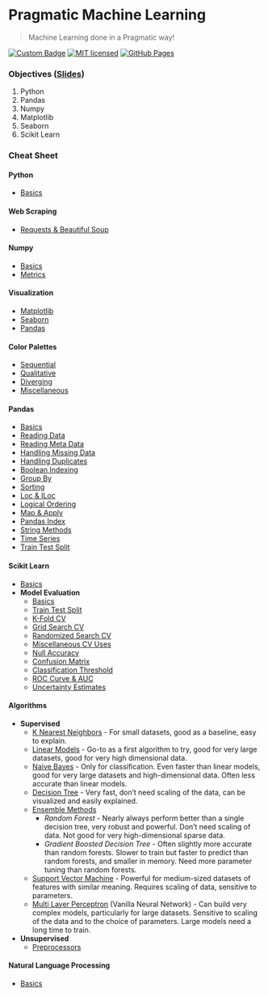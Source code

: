 # Pragmatic Machine Learning
> Machine Learning done in a Pragmatic way!

[![Custom Badge](https://img.shields.io/badge/Author-Abhijit%20Kar-brightgreen.svg?style=flat)](http://www.abhijit-kar.com/)
[![MIT licensed](https://img.shields.io/badge/Licence-MIT-blue.svg?style=flat)](https://opensource.org/licenses/mit-license.php)
[![GitHub Pages](https://img.shields.io/badge/Server-GitHub%20Pages-brightgreen.svg?style=flat)](http://www.abhijit-kar.com/pragmatic-machine-learning/)

### Objectives ([Slides](https://nbviewer.jupyter.org/format/slides/github/abhijit-kar/pragmatic-machine-learning/blob/master/intro.ipynb#/))
1. Python
1. Pandas
1. Numpy
1. Matplotlib
1. Seaborn
1. Scikit Learn

### Cheat Sheet

#### Python
- [Basics](https://nbviewer.jupyter.org/github/abhijit-kar/pragmatic-machine-learning/blob/master/python/basics.ipynb)

#### Web Scraping
- [Requests & Beautiful Soup](https://nbviewer.jupyter.org/github/abhijit-kar/pragmatic-machine-learning/blob/master/web-scraping/requests-and-beautiful-soup.ipynb)

#### Numpy
- [Basics](https://nbviewer.jupyter.org/github/abhijit-kar/pragmatic-machine-learning/blob/master/numpy/basics.ipynb)
- [Metrics](https://nbviewer.jupyter.org/github/abhijit-kar/pragmatic-machine-learning/blob/master/numpy/metrics.ipynb)

#### Visualization
- [Matplotlib](https://nbviewer.jupyter.org/github/abhijit-kar/pragmatic-machine-learning/blob/master/visualization/matplotlib.ipynb)
- [Seaborn](https://nbviewer.jupyter.org/github/abhijit-kar/pragmatic-machine-learning/blob/master/visualization/seaborn.ipynb)
- [Pandas](https://nbviewer.jupyter.org/github/abhijit-kar/pragmatic-machine-learning/blob/master/visualization/pandas.ipynb)

#### Color Palettes
- [Sequential](https://nbviewer.jupyter.org/github/abhijit-kar/pragmatic-machine-learning/blob/master/visualization/color-palettes/sequential.ipynb)
- [Qualitative](https://nbviewer.jupyter.org/github/abhijit-kar/pragmatic-machine-learning/blob/master/visualization/color-palettes/qualitative.ipynb)
- [Diverging](https://nbviewer.jupyter.org/github/abhijit-kar/pragmatic-machine-learning/blob/master/visualization/color-palettes/diverging.ipynb)
- [Miscellaneous](https://nbviewer.jupyter.org/github/abhijit-kar/pragmatic-machine-learning/blob/master/visualization/color-palettes/miscellaneous.ipynb)

#### Pandas
- [Basics](https://nbviewer.jupyter.org/github/abhijit-kar/pragmatic-machine-learning/blob/master/pandas/basics.ipynb)
- [Reading Data](https://nbviewer.jupyter.org/github/abhijit-kar/pragmatic-machine-learning/blob/master/pandas/reading-data.ipynb)
- [Reading Meta Data](https://nbviewer.jupyter.org/github/abhijit-kar/pragmatic-machine-learning/blob/master/pandas/reading-metadata.ipynb)
- [Handling Missing Data](https://nbviewer.jupyter.org/github/abhijit-kar/pragmatic-machine-learning/blob/master/pandas/handling-missing-data.ipynb)
- [Handling Duplicates](https://nbviewer.jupyter.org/github/abhijit-kar/pragmatic-machine-learning/blob/master/pandas/handling-duplicates.ipynb)
- [Boolean Indexing](https://nbviewer.jupyter.org/github/abhijit-kar/pragmatic-machine-learning/blob/master/pandas/boolean-indexing.ipynb)
- [Group By](https://nbviewer.jupyter.org/github/abhijit-kar/pragmatic-machine-learning/blob/master/pandas/group-by.ipynb)
- [Sorting](https://nbviewer.jupyter.org/github/abhijit-kar/pragmatic-machine-learning/blob/master/pandas/sorting.ipynb)
- [Loc & ILoc](https://nbviewer.jupyter.org/github/abhijit-kar/pragmatic-machine-learning/blob/master/pandas/loc-iloc.ipynb)
- [Logical Ordering](https://nbviewer.jupyter.org/github/abhijit-kar/pragmatic-machine-learning/blob/master/pandas/logical-ordering.ipynb)
- [Map & Apply](https://nbviewer.jupyter.org/github/abhijit-kar/pragmatic-machine-learning/blob/master/pandas/map-and-apply.ipynb)
- [Pandas Index](https://nbviewer.jupyter.org/github/abhijit-kar/pragmatic-machine-learning/blob/master/pandas/pandas-index.ipynb)
- [String Methods](https://nbviewer.jupyter.org/github/abhijit-kar/pragmatic-machine-learning/blob/master/pandas/string-methods.ipynb)
- [Time Series](https://nbviewer.jupyter.org/github/abhijit-kar/pragmatic-machine-learning/blob/master/pandas/time-series.ipynb)
- [Train Test Split](https://nbviewer.jupyter.org/github/abhijit-kar/pragmatic-machine-learning/blob/master/pandas/train-test-split.ipynb)

#### Scikit Learn
- [Basics](https://nbviewer.jupyter.org/github/abhijit-kar/pragmatic-machine-learning/blob/master/sklearn/basics.ipynb)
- **Model Evaluation**
  - [Basics](https://nbviewer.jupyter.org/github/abhijit-kar/pragmatic-machine-learning/blob/master/sklearn/model-evaluation/basics.ipynb)
  - [Train Test Split](https://nbviewer.jupyter.org/github/abhijit-kar/pragmatic-machine-learning/blob/master/sklearn/model-evaluation/train-test-split.ipynb)
  - [K-Fold CV](https://nbviewer.jupyter.org/github/abhijit-kar/pragmatic-machine-learning/blob/master/sklearn/model-evaluation/k-fold-cv.ipynb)
  - [Grid Search CV](https://nbviewer.jupyter.org/github/abhijit-kar/pragmatic-machine-learning/blob/master/sklearn/model-evaluation/grid-search-cv.ipynb)
  - [Randomized Search CV](https://nbviewer.jupyter.org/github/abhijit-kar/pragmatic-machine-learning/blob/master/sklearn/model-evaluation/randomized-search-cv.ipynb)
  - [Miscellaneous CV Uses](https://nbviewer.jupyter.org/github/abhijit-kar/pragmatic-machine-learning/blob/master/sklearn/model-evaluation/misc-cv-uses.ipynb)
  - [Null Accuracy](https://nbviewer.jupyter.org/github/abhijit-kar/pragmatic-machine-learning/blob/master/sklearn/model-evaluation/null-accuracy.ipynb)
  - [Confusion Matrix](https://nbviewer.jupyter.org/github/abhijit-kar/pragmatic-machine-learning/blob/master/sklearn/model-evaluation/confusion-matrix.ipynb)
  - [Classification Threshold](https://nbviewer.jupyter.org/github/abhijit-kar/pragmatic-machine-learning/blob/master/sklearn/model-evaluation/classification-threshold.ipynb)
  - [ROC Curve & AUC](https://nbviewer.jupyter.org/github/abhijit-kar/pragmatic-machine-learning/blob/master/sklearn/model-evaluation/roc-curve-and-auc.ipynb)
  - [Uncertainty Estimates](https://nbviewer.jupyter.org/github/abhijit-kar/pragmatic-machine-learning/blob/master/sklearn/model-evaluation/uncertainty-estimates.ipynb)  

#### Algorithms
- **Supervised**
  - [K Nearest Neighbors](https://nbviewer.jupyter.org/github/abhijit-kar/pragmatic-machine-learning/blob/master/algorithms/knn.ipynb) - For small datasets, good as a baseline, easy to explain.
  - [Linear Models](https://nbviewer.jupyter.org/github/abhijit-kar/pragmatic-machine-learning/blob/master/algorithms/linear-models.ipynb) - Go-to as a first algorithm to try, good for very large datasets, good for very high dimensional data.
  - [Naive Bayes](https://nbviewer.jupyter.org/github/abhijit-kar/pragmatic-machine-learning/blob/master/algorithms/naive-bayes.ipynb) - Only for classification. Even faster than linear models, good for very large datasets and high-dimensional data. Often less accurate than linear models.
  - [Decision Tree](https://nbviewer.jupyter.org/github/abhijit-kar/pragmatic-machine-learning/blob/master/algorithms/decision-tree.ipynb) - Very fast, don’t need scaling of the data, can be visualized and easily explained.
  - [Ensemble Methods](https://nbviewer.jupyter.org/github/abhijit-kar/pragmatic-machine-learning/blob/master/algorithms/ensemble-methods.ipynb)
  	- *Random Forest* - Nearly always perform better than a single decision tree, very robust and powerful. Don’t need scaling of data. Not good for very high-dimensional sparse data.
	- *Gradient Boosted Decision Tree* - Often slightly more accurate than random forests. Slower to train but faster to predict than random forests, and smaller in memory. Need more parameter tuning than random forests.
  - [Support Vector Machine](https://nbviewer.jupyter.org/github/abhijit-kar/pragmatic-machine-learning/blob/master/algorithms/svm.ipynb) - Powerful for medium-sized datasets of features with similar meaning. Requires scaling of data, sensitive to parameters.
  - [Multi Layer Perceptron](https://nbviewer.jupyter.org/github/abhijit-kar/pragmatic-machine-learning/blob/master/algorithms/mlp.ipynb) (Vanilla Neural Network) - Can build very complex models, particularly for large datasets. Sensitive to scaling of the data and to the choice of parameters. Large models need a long time to train.  
- **Unsupervised**
  - [Preprocessors](https://nbviewer.jupyter.org/github/abhijit-kar/pragmatic-machine-learning/blob/master/algorithms/preprocessors.ipynb)  

#### Natural Language Processing
- [Basics](https://nbviewer.jupyter.org/github/abhijit-kar/pragmatic-machine-learning/blob/master/nlp/basics.ipynb)
